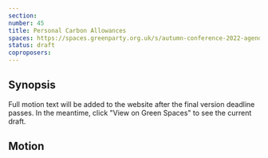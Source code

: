 ```yaml
---
section:
number: 45
title: Personal Carbon Allowances
spaces: https://spaces.greenparty.org.uk/s/autumn-conference-2022-agenda-forum/?contentId=100611
status: draft
coproposers:
---
```

## Synopsis
Full motion text will be added to the website after the final version deadline passes. In the meantime, click "View on Green Spaces" to see the current draft.

## Motion
